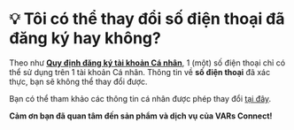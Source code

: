 # 💡 Tôi có thể thay đổi số điện thoại đã đăng ký hay không?

Theo như [**Quy định đăng ký tài khoản Cá nhân**](broken-reference), 1 (một) số điện thoại chỉ có thể sử dụng trên 1 tài khoản Cá nhân. Thông tin về **số điện thoại** đã xác thực, bạn sẽ không thể thay đổi được.&#x20;

Bạn có thể tham khảo các thông tin cá nhân được phép thay đổi [tại đây](../huong-dan-su-dung/cap-nhat-thong-tin-tai-khoan-tren-vars-connect.md#luu-y-ban-chi-co-the-thay-doi-cac-thong-tin-nhu-sau).

&#x20;                                   **Cảm ơn bạn đã quan tâm đến sản phẩm và dịch vụ của VARs Connect!**
